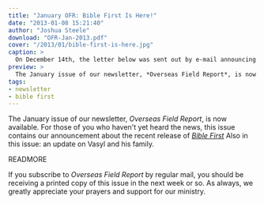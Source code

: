```yaml
---
title: "January OFR: Bible First Is Here!"
date: "2013-01-08 15:21:40"
author: "Joshua Steele"
download: "OFR-Jan-2013.pdf"
cover: "/2013/01/bible-first-is-here.jpg"
caption: >
  On December 14th, the letter below was sent out by e-mail announcing the official launch of Bible First! We invite you to avail yourself of this new evangelism tool at www.getbiblefirst.com. May God bless you as you minister for Him!
preview: >
  The January issue of our newsletter, *Overseas Field Report*, is now available. For those of you who haven't yet heard the news, this issue contains our announcement about the recent release of <a href="http://www.getbiblefirst.com">*Bible First*</a> Also in this issue: an update on Vasyl and his family.
tags:
- newsletter
- bible first
---
```


The January issue of our newsletter, *Overseas Field Report*, is now available. For those of you who haven't yet heard the news, this issue contains our announcement about the recent release of <a href="http://www.getbiblefirst.com">*Bible First*</a> Also in this issue: an update on Vasyl and his family.

READMORE

If you subscribe to *Overseas Field Report* by regular mail, you should be receiving a printed copy of this issue in the next week or so. As always, we greatly appreciate your prayers and support for our ministry.
